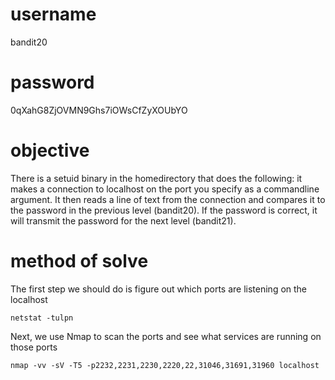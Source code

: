 # username
bandit20
# password
0qXahG8ZjOVMN9Ghs7iOWsCfZyXOUbYO
# objective
There is a setuid binary in the homedirectory that does the following: it makes a connection to localhost on the port you specify as a commandline argument. It then reads a line of text from the connection and compares it to the password in the previous level (bandit20). If the password is correct, it will transmit the password for the next level (bandit21).
# method of solve
The first step we should do is figure out which ports are listening on the localhost
```
netstat -tulpn
```
Next, we use Nmap to scan the ports and see what services are running on those ports
```
nmap -vv -sV -T5 -p2232,2231,2230,2220,22,31046,31691,31960 localhost
```

